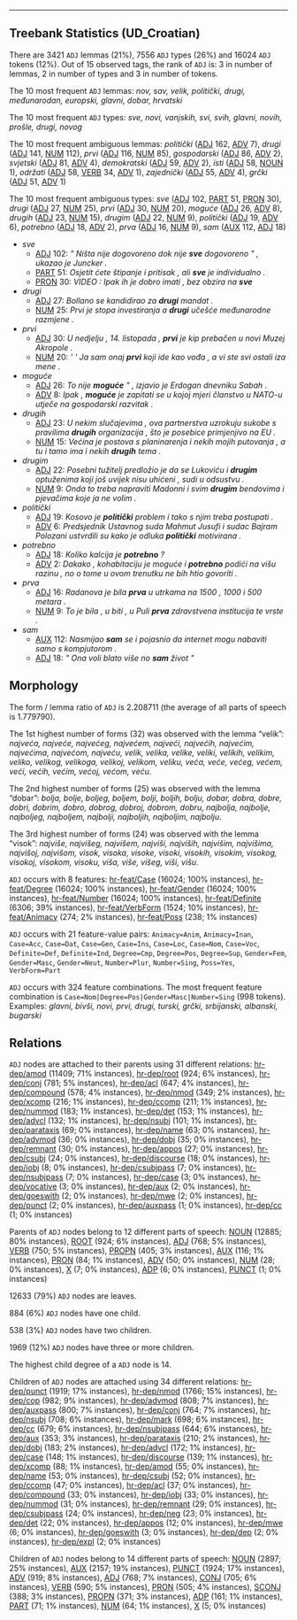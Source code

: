 

--------------------------------------------------------------------------------

## Treebank Statistics (UD_Croatian)

There are 3421 `ADJ` lemmas (21%), 7556 `ADJ` types (26%) and 16024 `ADJ` tokens (12%).
Out of 15 observed tags, the rank of `ADJ` is: 3 in number of lemmas, 2 in number of types and 3 in number of tokens.

The 10 most frequent `ADJ` lemmas: <em>nov, sav, velik, politički, drugi, međunarodan, europski, glavni, dobar, hrvatski</em>

The 10 most frequent `ADJ` types:  <em>sve, novi, vanjskih, svi, svih, glavni, novih, prošle, drugi, novog</em>

The 10 most frequent ambiguous lemmas: <em>politički</em> ([ADJ]() 162, [ADV]() 7), <em>drugi</em> ([ADJ]() 141, [NUM]() 112), <em>prvi</em> ([ADJ]() 116, [NUM]() 85), <em>gospodarski</em> ([ADJ]() 86, [ADV]() 2), <em>svjetski</em> ([ADJ]() 81, [ADV]() 4), <em>demokratski</em> ([ADJ]() 59, [ADV]() 2), <em>isti</em> ([ADJ]() 58, [NOUN]() 1), <em>održati</em> ([ADJ]() 58, [VERB]() 34, [ADV]() 1), <em>zajednički</em> ([ADJ]() 55, [ADV]() 4), <em>grčki</em> ([ADJ]() 51, [ADV]() 1)

The 10 most frequent ambiguous types:  <em>sve</em> ([ADJ]() 102, [PART]() 51, [PRON]() 30), <em>drugi</em> ([ADJ]() 27, [NUM]() 25), <em>prvi</em> ([ADJ]() 30, [NUM]() 20), <em>moguće</em> ([ADJ]() 26, [ADV]() 8), <em>drugih</em> ([ADJ]() 23, [NUM]() 15), <em>drugim</em> ([ADJ]() 22, [NUM]() 9), <em>politički</em> ([ADJ]() 19, [ADV]() 6), <em>potrebno</em> ([ADJ]() 18, [ADV]() 2), <em>prva</em> ([ADJ]() 16, [NUM]() 9), <em>sam</em> ([AUX]() 112, [ADJ]() 18)


* <em>sve</em>
  * [ADJ]() 102: <em>" Ništa nije dogovoreno dok nije <b>sve</b> dogovoreno " , ukazao je Juncker .</em>
  * [PART]() 51: <em>Osjetit ćete štipanje i pritisak , ali <b>sve</b> je individualno .</em>
  * [PRON]() 30: <em>VIDEO : Ipak ih je dobro imati , bez obzira na <b>sve</b></em>
* <em>drugi</em>
  * [ADJ]() 27: <em>Bollano se kandidirao za <b>drugi</b> mandat .</em>
  * [NUM]() 25: <em>Prvi je stopa investiranja a <b>drugi</b> učešće međunarodne razmjene .</em>
* <em>prvi</em>
  * [ADJ]() 30: <em>U nedjelju , 14. listopada , <b>prvi</b> je kip prebačen u novi Muzej Akropole .</em>
  * [NUM]() 20: <em>' ' Ja sam onaj <b>prvi</b> koji ide kao vođa , a vi ste svi ostali iza mene .</em>
* <em>moguće</em>
  * [ADJ]() 26: <em>To nije <b>moguće</b> " , izjavio je Erdogan dnevniku Sabah .</em>
  * [ADV]() 8: <em>Ipak , <b>moguće</b> je zapitati se u kojoj mjeri članstvo u NATO-u utječe na gospodarski razvitak .</em>
* <em>drugih</em>
  * [ADJ]() 23: <em>U nekim slučajevima , ova partnerstva uzrokuju sukobe s pravilima <b>drugih</b> organizacija , što je posebice primjenjivo na EU .</em>
  * [NUM]() 15: <em>Većina je postova s planinarenja i nekih mojih putovanja , a tu i tamo ima i nekih <b>drugih</b> tema .</em>
* <em>drugim</em>
  * [ADJ]() 22: <em>Posebni tužitelj predložio je da se Lukoviću i <b>drugim</b> optuženima koji još uvijek nisu uhićeni , sudi u odsustvu .</em>
  * [NUM]() 9: <em>Onda to treba napraviti Madonni i svim <b>drugim</b> bendovima i pjevačima koje ja ne volim .</em>
* <em>politički</em>
  * [ADJ]() 19: <em>Kosovo je <b>politički</b> problem i tako s njim treba postupati .</em>
  * [ADV]() 6: <em>Predsjednik Ustavnog suda Mahmut Jusufi i sudac Bajram Polozani ustvrdili su kako je odluka <b>politički</b> motivirana .</em>
* <em>potrebno</em>
  * [ADJ]() 18: <em>Koliko kalcija je <b>potrebno</b> ?</em>
  * [ADV]() 2: <em>Dakako , kohabitaciju je moguće i <b>potrebno</b> podići na višu razinu , no o tome u ovom trenutku ne bih htio govoriti .</em>
* <em>prva</em>
  * [ADJ]() 16: <em>Radanova je bila <b>prva</b> u utrkama na 1500 , 1000 i 500 metara .</em>
  * [NUM]() 9: <em>To je bila , u biti , u Puli <b>prva</b> zdravstvena institucija te vrste .</em>
* <em>sam</em>
  * [AUX]() 112: <em>Nasmijao <b>sam</b> se i pojasnio da internet mogu nabaviti samo s kompjutorom .</em>
  * [ADJ]() 18: <em>" Ona voli blato više no <b>sam</b> život "</em>

## Morphology

The form / lemma ratio of `ADJ` is 2.208711 (the average of all parts of speech is 1.779790).

The 1st highest number of forms (32) was observed with the lemma “velik”: <em>najveća, najveće, najvećeg, najvećem, najveći, najvećih, najvećim, najvećima, najvećom, najveću, velik, velika, velike, veliki, velikih, velikim, veliko, velikog, velikoga, velikoj, velikom, veliku, veća, veće, većeg, većem, veći, većih, većim, većoj, većom, veću</em>.

The 2nd highest number of forms (25) was observed with the lemma “dobar”: <em>bolja, bolje, boljeg, boljem, bolji, boljih, bolju, dobar, dobra, dobre, dobri, dobrim, dobro, dobrog, dobroj, dobrom, dobru, najbolja, najbolje, najboljeg, najboljem, najbolji, najboljih, najboljim, najbolju</em>.

The 3rd highest number of forms (24) was observed with the lemma “visok”: <em>najviše, najvišeg, najvišem, najviši, najviših, najvišim, najvišima, najvišoj, najvišom, visok, visoka, visoke, visoki, visokih, visokim, visokog, visokoj, visokom, visoku, viša, više, višeg, viši, višu</em>.

`ADJ` occurs with 8 features: [hr-feat/Case]() (16024; 100% instances), [hr-feat/Degree]() (16024; 100% instances), [hr-feat/Gender]() (16024; 100% instances), [hr-feat/Number]() (16024; 100% instances), [hr-feat/Definite]() (6306; 39% instances), [hr-feat/VerbForm]() (1524; 10% instances), [hr-feat/Animacy]() (274; 2% instances), [hr-feat/Poss]() (238; 1% instances)

`ADJ` occurs with 21 feature-value pairs: `Animacy=Anim`, `Animacy=Inan`, `Case=Acc`, `Case=Dat`, `Case=Gen`, `Case=Ins`, `Case=Loc`, `Case=Nom`, `Case=Voc`, `Definite=Def`, `Definite=Ind`, `Degree=Cmp`, `Degree=Pos`, `Degree=Sup`, `Gender=Fem`, `Gender=Masc`, `Gender=Neut`, `Number=Plur`, `Number=Sing`, `Poss=Yes`, `VerbForm=Part`

`ADJ` occurs with 324 feature combinations.
The most frequent feature combination is `Case=Nom|Degree=Pos|Gender=Masc|Number=Sing` (998 tokens).
Examples: <em>glavni, bivši, novi, prvi, drugi, turski, grčki, srbijanski, albanski, bugarski</em>


## Relations

`ADJ` nodes are attached to their parents using 31 different relations: [hr-dep/amod]() (11409; 71% instances), [hr-dep/root]() (924; 6% instances), [hr-dep/conj]() (781; 5% instances), [hr-dep/acl]() (647; 4% instances), [hr-dep/compound]() (578; 4% instances), [hr-dep/nmod]() (349; 2% instances), [hr-dep/xcomp]() (216; 1% instances), [hr-dep/ccomp]() (211; 1% instances), [hr-dep/nummod]() (183; 1% instances), [hr-dep/det]() (153; 1% instances), [hr-dep/advcl]() (132; 1% instances), [hr-dep/nsubj]() (101; 1% instances), [hr-dep/parataxis]() (69; 0% instances), [hr-dep/name]() (63; 0% instances), [hr-dep/advmod]() (36; 0% instances), [hr-dep/dobj]() (35; 0% instances), [hr-dep/remnant]() (30; 0% instances), [hr-dep/appos]() (27; 0% instances), [hr-dep/csubj]() (24; 0% instances), [hr-dep/discourse]() (18; 0% instances), [hr-dep/iobj]() (8; 0% instances), [hr-dep/csubjpass]() (7; 0% instances), [hr-dep/nsubjpass]() (7; 0% instances), [hr-dep/case]() (3; 0% instances), [hr-dep/vocative]() (3; 0% instances), [hr-dep/aux]() (2; 0% instances), [hr-dep/goeswith]() (2; 0% instances), [hr-dep/mwe]() (2; 0% instances), [hr-dep/punct]() (2; 0% instances), [hr-dep/auxpass]() (1; 0% instances), [hr-dep/cc]() (1; 0% instances)

Parents of `ADJ` nodes belong to 12 different parts of speech: [NOUN]() (12885; 80% instances), [ROOT]() (924; 6% instances), [ADJ]() (768; 5% instances), [VERB]() (750; 5% instances), [PROPN]() (405; 3% instances), [AUX]() (116; 1% instances), [PRON]() (84; 1% instances), [ADV]() (50; 0% instances), [NUM]() (28; 0% instances), [X]() (7; 0% instances), [ADP]() (6; 0% instances), [PUNCT]() (1; 0% instances)

12633 (79%) `ADJ` nodes are leaves.

884 (6%) `ADJ` nodes have one child.

538 (3%) `ADJ` nodes have two children.

1969 (12%) `ADJ` nodes have three or more children.

The highest child degree of a `ADJ` node is 14.

Children of `ADJ` nodes are attached using 34 different relations: [hr-dep/punct]() (1919; 17% instances), [hr-dep/nmod]() (1766; 15% instances), [hr-dep/cop]() (982; 9% instances), [hr-dep/advmod]() (808; 7% instances), [hr-dep/auxpass]() (800; 7% instances), [hr-dep/conj]() (764; 7% instances), [hr-dep/nsubj]() (708; 6% instances), [hr-dep/mark]() (698; 6% instances), [hr-dep/cc]() (679; 6% instances), [hr-dep/nsubjpass]() (644; 6% instances), [hr-dep/aux]() (353; 3% instances), [hr-dep/parataxis]() (210; 2% instances), [hr-dep/dobj]() (183; 2% instances), [hr-dep/advcl]() (172; 1% instances), [hr-dep/case]() (148; 1% instances), [hr-dep/discourse]() (139; 1% instances), [hr-dep/xcomp]() (88; 1% instances), [hr-dep/amod]() (55; 0% instances), [hr-dep/name]() (53; 0% instances), [hr-dep/csubj]() (52; 0% instances), [hr-dep/ccomp]() (47; 0% instances), [hr-dep/acl]() (37; 0% instances), [hr-dep/compound]() (33; 0% instances), [hr-dep/iobj]() (33; 0% instances), [hr-dep/nummod]() (31; 0% instances), [hr-dep/remnant]() (29; 0% instances), [hr-dep/csubjpass]() (24; 0% instances), [hr-dep/neg]() (23; 0% instances), [hr-dep/det]() (22; 0% instances), [hr-dep/appos]() (12; 0% instances), [hr-dep/mwe]() (6; 0% instances), [hr-dep/goeswith]() (3; 0% instances), [hr-dep/dep]() (2; 0% instances), [hr-dep/expl]() (2; 0% instances)

Children of `ADJ` nodes belong to 14 different parts of speech: [NOUN]() (2897; 25% instances), [AUX]() (2157; 19% instances), [PUNCT]() (1924; 17% instances), [ADV]() (919; 8% instances), [ADJ]() (768; 7% instances), [CONJ]() (705; 6% instances), [VERB]() (590; 5% instances), [PRON]() (505; 4% instances), [SCONJ]() (388; 3% instances), [PROPN]() (371; 3% instances), [ADP]() (161; 1% instances), [PART]() (71; 1% instances), [NUM]() (64; 1% instances), [X]() (5; 0% instances)


